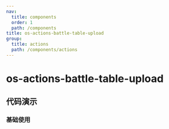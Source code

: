 ```yaml
---
nav:
  title: components
  order: 1
  path: /components
title: os-actions-battle-table-upload
group:
  title: actions
  path: /components/actions
---
```


# os-actions-battle-table-upload

## 代码演示

### 基础使用

<code src="../demos/actions/battle-table-upload/simple.tsx" />

<API exports='["OSBattleTableUploadSettings", "OSBattleTableUploadRequests"]' src="../actions/battle-table-upload/index.tsx"></API>
